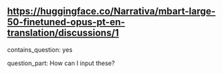 ## https://huggingface.co/Narrativa/mbart-large-50-finetuned-opus-pt-en-translation/discussions/1

contains_question: yes

question_part: How can I input these?